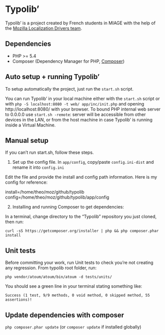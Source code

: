# Typolib’

Typolib’ is a project created by French students in MIAGE with the help of the [Mozilla Localization Drivers team](https://wiki.mozilla.org/L10n:Mozilla_Team).


## Dependencies

- PHP >= 5.4
- Composer (Dependency Manager for PHP, [Composer](http://getcomposer.org/))



## Auto setup + running Typolib’

To setup automatically the project, just run the ```start.sh``` script.

You can run Typolib’ in your local machine either with the ```start.sh``` script or with ```php -S localhost:8080 -t web/ app/inc/init.php``` and opening http://localhost:8080/ with your browser. To bound PHP internal web server to 0.0.0.0 use ```start.sh -remote```: server will be accessible from other devices in the LAN, or from the host machine in case Typolib’ is running inside a Virtual Machine.

## Manual setup

If you can’t run start.sh, follow these steps.

1. Set up the config file. In ```app/config```, copy/paste ```config.ini-dist``` and rename it into ```config.ini```

Edit the file and provide the install and config path information.
Here is my config for reference:


install=/home/theo/moz/github/typolib
config=/home/theo/moz/github/typolib/app/config


2. Installing and running Composer to get dependencies:

In a terminal, change directory to the “Typolib” repository you just cloned, then run:

```curl -sS https://getcomposer.org/installer | php && php composer.phar install```


## Unit tests

Before committing your work, run Unit tests to check you’re not creating any regression.
From typolib root folder, run:

```php vendor/atoum/atoum/bin/atoum -d tests/units/```


You should see a green line in your terminal stating something like:


```Success (1 test, 9/9 methods, 0 void method, 0 skipped method, 55 assertions)!```


## Update dependencies with composer

```php composer.phar update``` (or ```composer update``` if installed globally)
